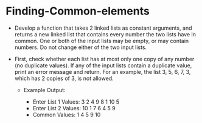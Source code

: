 # Finding-Common-elements

* Develop a function that takes 2 linked lists as constant arguments, and returns a new linked list that contains every number the two lists have in common. One or both of the input lists may be empty, or may contain numbers. Do not change either of the two input lists.

* First, check whether each list has at most only one copy of any number (no duplicate values). If any of the input lists contain a duplicate value, print an error message and return. For an example, the list 3, 5, 6, 7, 3, which has 2 copies of 3, is not allowed.



	* Example Output:

		* Enter List 1 Values: 3 2 4 9 8 1 10 5
		* Enter List 2 Values: 10 1 7 6 4 5 9
		* Common Values: 1 4 5 9 10